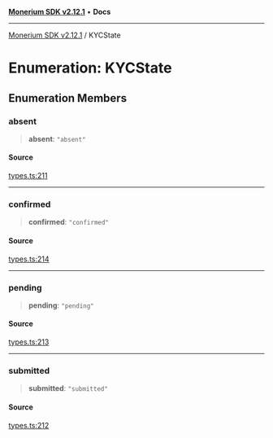 [**Monerium SDK v2.12.1**](../README.md) • **Docs**

---

[Monerium SDK v2.12.1](../README.md) / KYCState

# Enumeration: KYCState

## Enumeration Members

### absent

> **absent**: `"absent"`

#### Source

[types.ts:211](https://github.com/monerium/js-monorepo/blob/63219fde0f935acb35ce19f47571455bbfc0ffa7/packages/sdk/src/types.ts#L211)

---

### confirmed

> **confirmed**: `"confirmed"`

#### Source

[types.ts:214](https://github.com/monerium/js-monorepo/blob/63219fde0f935acb35ce19f47571455bbfc0ffa7/packages/sdk/src/types.ts#L214)

---

### pending

> **pending**: `"pending"`

#### Source

[types.ts:213](https://github.com/monerium/js-monorepo/blob/63219fde0f935acb35ce19f47571455bbfc0ffa7/packages/sdk/src/types.ts#L213)

---

### submitted

> **submitted**: `"submitted"`

#### Source

[types.ts:212](https://github.com/monerium/js-monorepo/blob/63219fde0f935acb35ce19f47571455bbfc0ffa7/packages/sdk/src/types.ts#L212)
